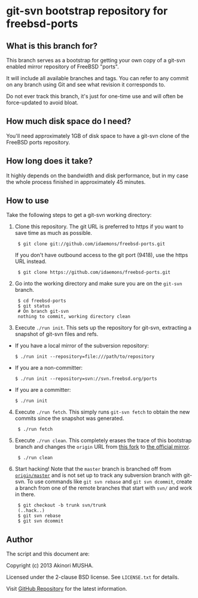 git-svn bootstrap repository for freebsd-ports
==============================================

What is this branch for?
------------------------

This branch serves as a bootstrap for getting your own copy of a
git-svn enabled mirror repository of FreeBSD "ports".

It will include all available branches and tags.  You can refer to any
commit on any branch using Git and see what revision it corresponds
to.

Do not ever track this branch, it's just for one-time use and will
often be force-updated to avoid bloat.

How much disk space do I need?
------------------------------

You'll need approximately 1GB of disk space to have a git-svn clone of
the FreeBSD ports repository.

How long does it take?
----------------------

It highly depends on the bandwidth and disk performance, but in my
case the whole process finished in approximately 45 minutes.

How to use
----------

Take the following steps to get a git-svn working directory:

1. Clone this repository.  The git URL is preferred to https if you
   want to save time as much as possible.

        $ git clone git://github.com/idaemons/freebsd-ports.git

   If you don't have outbound access to the git port (9418), use the
   https URL instead.

        $ git clone https://github.com/idaemons/freebsd-ports.git

2. Go into the working directory and make sure you are on the
   `git-svn` branch.

        $ cd freebsd-ports
        $ git status
        # On branch git-svn
        nothing to commit, working directory clean

3. Execute `./run init`.  This sets up the repository for git-svn,
   extracting a snapshot of git-svn files and refs.

  * If you have a local mirror of the subversion repository:

        $ ./run init --repository=file:///path/to/repository

  * If you are a non-committer:

        $ ./run init --repository=svn://svn.freebsd.org/ports

  * If you are a committer:

        $ ./run init

4. Execute `./run fetch`.  This simply runs `git-svn fetch` to obtain
   the new commits since the snapshot was generated.

        $ ./run fetch

5. Execute `./run clean`.  This completely erases the trace of this
   bootstrap branch and changes the `origin` URL from
   [this fork](https://github.com/idaemons/freebsd-ports) to
   [the official mirror](https://github.com/freebsd/freebsd-ports).

        $ ./run clean

6. Start hacking!  Note that the `master` branch is branched off from
   [`origin/master`](https://github.com/freebsd/freebsd-ports/tree/master)
   and is not set up to track any subversion branch with git-svn.  To
   use commands like `git svn rebase` and `git svn dcommit`, create a
   branch from one of the remote branches that start with `svn/` and
   work in there.

        $ git checkout -b trunk svn/trunk
        (..hack..)
        $ git svn rebase
        $ git svn dcommit

Author
------

The script and this document are:

Copyright (c) 2013 Akinori MUSHA.

Licensed under the 2-clause BSD license.  See `LICENSE.txt` for
details.

Visit [GitHub Repository](https://github.com/idaemons/freebsd-ports)
for the latest information.
